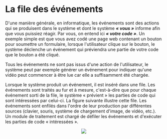 # La file des événements

D'une manière générale, en informatique, les événements sont des actions qui se produisent dans le système et dont le système ***« vous »*** informe afin que vous puissiez réagir. Par vous, on entend ici ***« votre code »***. Un exemple simple est que vous avez codé une page web contenant un bouton pour soumettre un formulaire, lorsque l'utilisateur clique sur le bouton, le système déclenche un événement qui préviendra une partie de votre code que le bouton a été cliqué. 

Tous les événements ne sont pas issus d'une action de l'utilisateur, le système peut par exemple générer un événement pour indiquer qu'une vidéo peut commencer à être lue car elle a suffisamment été chargée. 

Lorsque le système produit un événement, il est inséré dans une file. Les événements sont traités au fur et à mesure, c'est-à-dire que pour chaque événement sorti de la file, le système « prévient » les parties de code qui sont intéressées par celui-ci. La figure suivante illustre cette file. Les événements sont enfilés dans l'ordre de leur production par différentes sources (clavier, souris, système de chargement d'image, de vidéo, etc.). Un module de traitement est chargé de défiler les événements et d'exécuter les parties de code « intéressées ».

<div style = "text-align: center; margin: auto;">
    <img src   = "local://assets/progEvent/EventFIFO.png" style="max-width: 700px;"/>
</div>